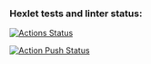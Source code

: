 ### Hexlet tests and linter status:
[![Actions Status](https://github.com/shephik/devops-for-programmers-project-74/actions/workflows/hexlet-check.yml/badge.svg)](https://github.com/shephik/devops-for-programmers-project-74/actions)

[![Action Push Status](https://github.com/shephik/devops-for-programmers-project-74/actions/workflows/push.yml/badge.svg)](https://github.com/shephik/devops-for-programmers-project-74/actions)
